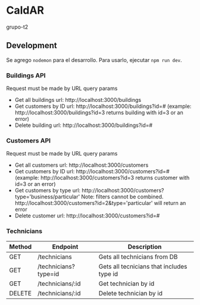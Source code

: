 # CaldAR

grupo-t2

## Development
Se agrego `nodemon` para el desarrollo. Para usarlo, ejecutar `npm run dev`.

### Buildings API
Request must be made by URL query params  
* Get all buildings url: http://localhost:3000/buildings
* Get customers by ID url: http://localhost:3000/buildings?id=# (example: http://localhost:3000/buildings?id=3 returns building with id=3 or an error)
* Delete building url: http://localhost:3000/buildings?id=#
  
### Customers API
Request must be made by URL query params  
* Get all customers url: http://localhost:3000/customers
* Get customers by ID url: http://localhost:3000/customers?id=# (example: http://localhost:3000/customers?id=3 returns customer with id=3 or an error)
* Get customers by type url: http://localhost:3000/customers?type='business/particular'
Note: filters cannot be combined. http://localhost:3000/customers?id=2&type='particular' will return an error  
* Delete customer url: http://localhost:3000/customers?id=#

### Technicians
| Method | Endpoint | Description
|---|---|---|
|GET| /technicians | Gets all technicians from DB |
|GET| /technicians?type=id | Gets all tecnicians that includes type id |
|GET| /technicians/:id | Get technician by id |
|DELETE| /technicians/:id | Delete technician by id |